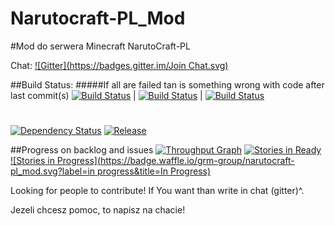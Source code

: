 Narutocraft-PL_Mod
==================
#Mod do serwera Minecraft NarutoCraft-PL

Chat: [![Gitter](https://badges.gitter.im/Join Chat.svg)](https://gitter.im/GRM-dev/Narutocraft-PL_Mod?utm_source=badge&utm_medium=badge&utm_campaign=pr-badge)

##Build Status:
#####If all are failed tan is something wrong with code after last commit(s)
[![Build Status](http://jenkins.grmdev.pl/job/NarutoCraft_Mod/badge/icon)](http://jenkins.grmdev.pl/job/NarutoCraft_Mod/)
| 
[![Build Status](https://travis-ci.org/GRM-dev/Narutocraft-PL_Mod.svg?branch=master)](https://travis-ci.org/GRM-Group/Narutocraft-PL_Mod) 
| 
[![Build Status](http://tc.grmdev.pl/app/rest/builds/buildType:NarutocraftPlMod_Build/statusIcon)](http://tc.grmdev.pl/viewLog.html?buildTypeId=NarutocraftPlMod_Build&buildId=lastFinished) 
#
[![Dependency Status](https://www.versioneye.com/user/projects/54577531f98e4f825b000002/badge.svg?style=flat)](https://www.versioneye.com/user/projects/54577531f98e4f825b000002)
[![Release](http://img.shields.io/badge/release-Alpha--0.0.6-blue.svg)](https://github.com/GRM-dev/Narutocraft-PL_Mod/releases)

##Progress on backlog and issues
[![Throughput Graph](https://graphs.waffle.io/GRM-Group/Narutocraft-PL_Mod/throughput.svg)](https://waffle.io/GRM-dev/Narutocraft-PL_Mod/metrics)
[![Stories in Ready](https://badge.waffle.io/GRM-Group/Narutocraft-PL_Mod.png?label=ready&title=Ready)](https://waffle.io/GRM-dev/Narutocraft-PL_Mod)
[![Stories in Progress](https://badge.waffle.io/grm-group/narutocraft-pl_mod.svg?label=in progress&title=In Progress)](http://waffle.io/grm-dev/narutocraft-pl_mod)




Looking for people to contribute! If You want than write in chat (gitter)^.

Jezeli chcesz pomoc, to napisz na chacie!
